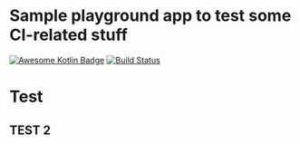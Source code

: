 # Sample playground app to test some CI-related stuff 

[![Awesome Kotlin Badge](https://kotlin.link/awesome-kotlin.svg)](https://github.com/KotlinBy/awesome-kotlin)
[![Build Status](https://app.bitrise.io/app/5886b80ed27db496/status.svg?token=bymAE4hXBPzYCcOoDiAlqg&branch=master)](https://app.bitrise.io/app/5886b80ed27db496)

# Test 
## TEST 2 